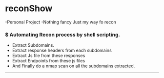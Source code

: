 # reconShow
-Personal Project -Nothing fancy Just my way fo recon

### $ Automating Recon process by shell scripting.

- Extract Subdomains.
- Extract response headers from each subdomains
- Extract Js file from these responses
- Extract Endpoints from these js files
- And Finally do a nmap scan on all the subdomains extracted.

----------------------------------------------------------------
